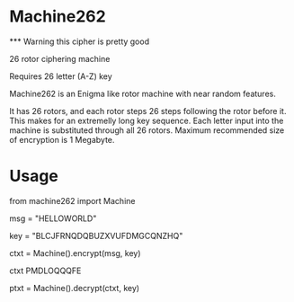 # Machine262
*** Warning this cipher is pretty good

26 rotor ciphering machine

Requires 26 letter (A-Z) key

Machine262 is an Enigma like rotor machine with near random features.

It has 26 rotors, and each rotor steps 26 steps following the rotor before it.  This makes for an extremelly long key sequence.  Each letter input into the machine is substituted through all 26 rotors.  Maximum recommended size of encryption is 1 Megabyte.

# Usage

from machine262 import Machine

msg = "HELLOWORLD"

key = "BLCJFRNQDQBUZXVUFDMGCQNZHQ"

ctxt = Machine().encrypt(msg, key)

ctxt PMDLOQQQFE

ptxt = Machine().decrypt(ctxt, key)

